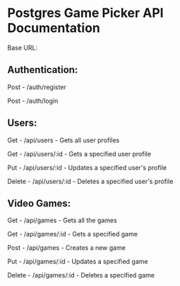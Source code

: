 # Postgres Game Picker API Documentation

Base URL:

## Authentication:

Post - /auth/register

Post - /auth/login

## Users:

Get - /api/users - Gets all user profiles

Get - /api/users/:id - Gets a specified user profile

Put - /api/users/:id - Updates a specified user's profile

Delete - /api/users/:id - Deletes a specified user's profile

## Video Games:

Get - /api/games - Gets all the games

Get - /api/games/:id - Gets a specified game

Post - /api/games - Creates a new game

Put - /api/games/:id - Updates a specified game

Delete - /api/games/:id - Deletes a specified game
